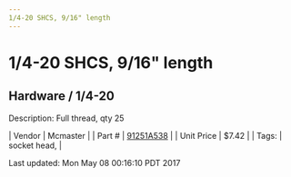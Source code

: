 ```yaml
---
1/4-20 SHCS, 9/16" length
---
```

# 1/4-20 SHCS, 9/16" length
## Hardware / 1/4-20
Description: 	Full thread, qty 25 

| Vendor | Mcmaster | 
| Part # | [91251A538](https://www.mcmaster.com/#91251A538) | 
| Unit Price | $7.42 | 
| Tags: | socket head,  | 

Last updated: Mon May 08 00:16:10 PDT 2017